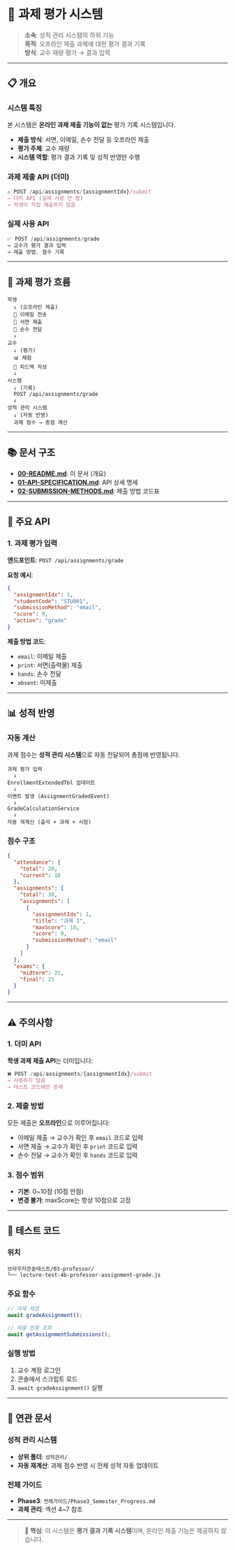 # 📝 과제 평가 시스템

> **소속**: 성적 관리 시스템의 하위 기능  
> **목적**: 오프라인 제출 과제에 대한 평가 결과 기록  
> **방식**: 교수 재량 평가 → 결과 입력

---

## 📋 개요

### 시스템 특징

본 시스템은 **온라인 과제 제출 기능이 없는** 평가 기록 시스템입니다.

- **제출 방식**: 서면, 이메일, 손수 전달 등 오프라인 제출
- **평가 주체**: 교수 재량
- **시스템 역할**: 평가 결과 기록 및 성적 반영만 수행

### 과제 제출 API (더미)

```javascript
⚠️ POST /api/assignments/{assignmentIdx}/submit
→ 더미 API (실제 사용 안 함)
→ 학생이 직접 제출하지 않음
```

### 실제 사용 API

```javascript
✅ POST /api/assignments/grade
→ 교수가 평가 결과 입력
→ 제출 방법, 점수 기록
```

---

## 🎯 과제 평가 흐름

```
학생
  ↓ (오프라인 제출)
  📧 이메일 전송
  📄 서면 제출
  🤝 손수 전달
  ↓
교수
  ↓ (평가)
  📊 채점
  💬 피드백 작성
  ↓
시스템
  ↓ (기록)
  POST /api/assignments/grade
  ↓
성적 관리 시스템
  ↓ (자동 반영)
  과제 점수 → 총점 계산
```

---

## 📚 문서 구조

- **[00-README.md](./00-README.md)**: 이 문서 (개요)
- **[01-API-SPECIFICATION.md](./01-API-SPECIFICATION.md)**: API 상세 명세
- **[02-SUBMISSION-METHODS.md](./02-SUBMISSION-METHODS.md)**: 제출 방법 코드표

---

## 🔧 주요 API

### 1. 과제 평가 입력

**엔드포인트**: `POST /api/assignments/grade`

**요청 예시**:
```json
{
  "assignmentIdx": 1,
  "studentCode": "STU001",
  "submissionMethod": "email",
  "score": 9,
  "action": "grade"
}
```

**제출 방법 코드**:
- `email`: 이메일 제출
- `print`: 서면(출력물) 제출
- `hands`: 손수 전달
- `absent`: 미제출

---

## 📊 성적 반영

### 자동 계산

과제 점수는 **성적 관리 시스템**으로 자동 전달되어 총점에 반영됩니다.

```
과제 평가 입력
  ↓
EnrollmentExtendedTbl 업데이트
  ↓
이벤트 발생 (AssignmentGradedEvent)
  ↓
GradeCalculationService
  ↓
자동 재계산 (출석 + 과제 + 시험)
```

### 점수 구조

```json
{
  "attendance": {
    "total": 20,
    "current": 18
  },
  "assignments": {
    "total": 30,
    "assignments": [
      {
        "assignmentIdx": 1,
        "title": "과제 1",
        "maxScore": 10,
        "score": 9,
        "submissionMethod": "email"
      }
    ]
  },
  "exams": {
    "midterm": 25,
    "final": 25
  }
}
```

---

## ⚠️ 주의사항

### 1. 더미 API

**학생 과제 제출 API**는 더미입니다:
```javascript
❌ POST /api/assignments/{assignmentIdx}/submit
→ 사용하지 않음
→ 테스트 코드에만 존재
```

### 2. 제출 방법

모든 제출은 **오프라인**으로 이루어집니다:
- 이메일 제출 → 교수가 확인 후 `email` 코드로 입력
- 서면 제출 → 교수가 확인 후 `print` 코드로 입력
- 손수 전달 → 교수가 확인 후 `hands` 코드로 입력

### 3. 점수 범위

- **기본**: 0~10점 (10점 만점)
- **변경 불가**: maxScore는 항상 10점으로 고정

---

## 🧪 테스트 코드

### 위치
```
브라우저콘솔테스트/03-professor/
└── lecture-test-4b-professor-assignment-grade.js
```

### 주요 함수

```javascript
// 과제 채점
await gradeAssignment();

// 제출 현황 조회
await getAssignmentSubmissions();
```

### 실행 방법

1. 교수 계정 로그인
2. 콘솔에서 스크립트 로드
3. `await gradeAssignment()` 실행

---

## 🔗 연관 문서

### 성적 관리 시스템
- **상위 폴더**: `성적관리/`
- **자동 재계산**: 과제 점수 반영 시 전체 성적 자동 업데이트

### 전체 가이드
- **Phase3**: `전체가이드/Phase3_Semester_Progress.md`
- **과제 관리**: 섹션 4~7 참조

---

> **📌 핵심**: 이 시스템은 **평가 결과 기록 시스템**이며, 온라인 제출 기능은 제공하지 않습니다.
